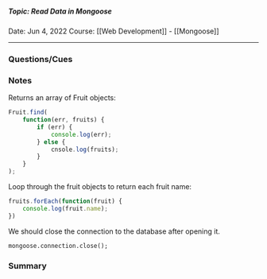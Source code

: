 ##### Topic: Read Data in Mongoose
Date: Jun 4, 2022
Course: [[Web Development]] - [[Mongoose]]
- - -

### Questions/Cues

### Notes
Returns an array of Fruit objects:
```JavaScript
Fruit.find(
	function(err, fruits) {
		if (err) {
			console.log(err);
		} else {
			cnsole.log(fruits);
		}
	}
);
```

Loop through the fruit objects to return each fruit name:
```JavaScript
fruits.forEach(function(fruit) {
	console.log(fruit.name);
})
```

We should close the connection to the database after opening it.
```JavaScipt
mongoose.connection.close();
```
### Summary

